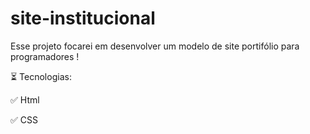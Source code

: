 # site-institucional
Esse projeto focarei em desenvolver um modelo de site portifólio para programadores !


<p> &#9203; Tecnologias: </p>

<p>&#9989;   Html </p>
<p>&#9989;   CSS </p>
